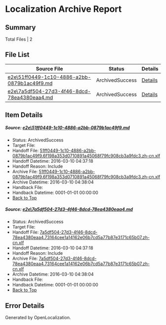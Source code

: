 # <a name='report-top'></a> Localization Archive Report

## Summary
 Total Files | 2

## File List
 Source File | Status | Details 
 ----------- | ------ | ------- 
 [e2e\51ff0449-1c10-4886-a2bb-0879b1ac49f9.md](https://github.com/OpenLocalizationTest/oltest/blob/4f9590a38b92378f9309447449962cb4753af0da/e2e/51ff0449-1c10-4886-a2bb-0879b1ac49f9.md) | ArchivedSuccess | [Details](#6c35c857ed697aaddabc1bd14872b3a2a3fe301d1)
 [e2e\7a5df504-27d3-4f46-8dcd-78ea4380eaa4.md](https://github.com/OpenLocalizationTest/oltest/blob/4f9590a38b92378f9309447449962cb4753af0da/e2e/7a5df504-27d3-4f46-8dcd-78ea4380eaa4.md) | ArchivedSuccess | [Details](#f4a94fe4084ce89a7a169255c8c1bcb72858331d2)

## Item Details
##### <a name='6c35c857ed697aaddabc1bd14872b3a2a3fe301d1'></a> Source: [e2e\51ff0449-1c10-4886-a2bb-0879b1ac49f9.md](https://github.com/OpenLocalizationTest/oltest/blob/4f9590a38b92378f9309447449962cb4753af0da/e2e/51ff0449-1c10-4886-a2bb-0879b1ac49f9.md)
* Status: ArchivedSuccess
* Target File: 
* Handoff File: [51ff0449-1c10-4886-a2bb-0879b1ac49f9.6f198a353d0710891a45068f79fc908cb3a9fdc3.zh-cn.xlf](https://github.com/OpenLocalizationTestOrg/olhandoff/blob/b4ee2c46659cb97e6a2bbba4386746f76739c9ed/ol-handoff/OpenLocalizationTestOrg/oltest.zh-cn/xinjiang/ht/51ff0449-1c10-4886-a2bb-0879b1ac49f9.6f198a353d0710891a45068f79fc908cb3a9fdc3.zh-cn.xlf)
* Handoff Datetime: 2016-03-10 04:37:18
* Handoff Reason: Include
* Archive File: [51ff0449-1c10-4886-a2bb-0879b1ac49f9.6f198a353d0710891a45068f79fc908cb3a9fdc3.zh-cn.xlf](https://github.com/OpenLocalizationTestOrg/olhandoff/blob/4fd36cc40d549afc1a4a0609a759c5f7a13097f1/ol-handoff/OpenLocalizationTestOrg/oltest.zh-cn/xinjiang/ht/archive/51ff0449-1c10-4886-a2bb-0879b1ac49f9.6f198a353d0710891a45068f79fc908cb3a9fdc3.zh-cn.xlf)
* Archive Datetime: 2016-03-10 04:38:04
* Handback File: 
* Handback Datetime: 0001-01-01 00:00:00
* [Back to Top](#report-top)

##### <a name='f4a94fe4084ce89a7a169255c8c1bcb72858331d2'></a> Source: [e2e\7a5df504-27d3-4f46-8dcd-78ea4380eaa4.md](https://github.com/OpenLocalizationTest/oltest/blob/4f9590a38b92378f9309447449962cb4753af0da/e2e/7a5df504-27d3-4f46-8dcd-78ea4380eaa4.md)
* Status: ArchivedSuccess
* Target File: 
* Handoff File: [7a5df504-27d3-4f46-8dcd-78ea4380eaa4.73164cee1a14162e06b7cd5a77b87e3171c65b07.zh-cn.xlf](https://github.com/OpenLocalizationTestOrg/olhandoff/blob/b4ee2c46659cb97e6a2bbba4386746f76739c9ed/ol-handoff/OpenLocalizationTestOrg/oltest.zh-cn/xinjiang/ht/7a5df504-27d3-4f46-8dcd-78ea4380eaa4.73164cee1a14162e06b7cd5a77b87e3171c65b07.zh-cn.xlf)
* Handoff Datetime: 2016-03-10 04:37:18
* Handoff Reason: Include
* Archive File: [7a5df504-27d3-4f46-8dcd-78ea4380eaa4.73164cee1a14162e06b7cd5a77b87e3171c65b07.zh-cn.xlf](https://github.com/OpenLocalizationTestOrg/olhandoff/blob/4fd36cc40d549afc1a4a0609a759c5f7a13097f1/ol-handoff/OpenLocalizationTestOrg/oltest.zh-cn/xinjiang/ht/archive/7a5df504-27d3-4f46-8dcd-78ea4380eaa4.73164cee1a14162e06b7cd5a77b87e3171c65b07.zh-cn.xlf)
* Archive Datetime: 2016-03-10 04:38:04
* Handback File: 
* Handback Datetime: 0001-01-01 00:00:00
* [Back to Top](#report-top)


## Error Details

Generated by OpenLocalization.
